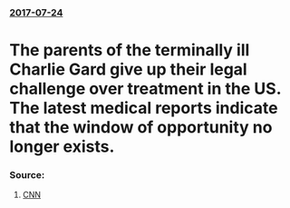 ### [2017-07-24](/news/2017/07/24/index.md)

# The parents of the terminally ill Charlie Gard give up their legal challenge over treatment in the US. The latest medical reports indicate that the window of opportunity no longer exists. 




### Source:

1. [CNN](http://edition.cnn.com/2017/07/24/health/charlie-gard-decision/index.html)
